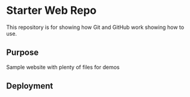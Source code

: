 # Starter Web Repo

This repository is for showing how Git and GitHub work
showing how to use.

## Purpose

Sample website with plenty of files for demos

## Deployment
